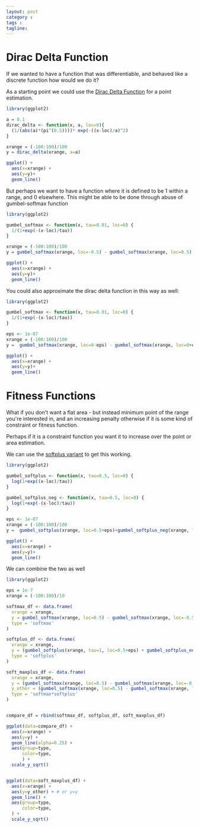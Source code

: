 ```yaml
---
layout: post
category : 
tags : 
tagline: 
---
```


# Dirac Delta Function

If we wanted to have a function that was differentiable, and behaved like a discrete function how would we do it?

As a starting point we could use the [Dirac Delta Function](https://en.wikipedia.org/wiki/Dirac_delta_function) for a point estimation.

```r
library(ggplot2)

a = 0.1
dirac_delta <- function(x, a, loc=0){
  (1/(abs(a)*(pi^(0.5))))* exp(-((x-loc)/a)^2)
}

xrange = (-100:100)/100
y = dirac_delta(xrange, a=a)

ggplot() + 
  aes(x=xrange) + 
  aes(y=y)+
  geom_line()
```

But perhaps we want to have a function where it is defined to be 1 within a range, and 0 elsewhere. This might be able to be done through abuse of gumbel-softmax function

```r
library(ggplot2)

gumbel_softmax <- function(x, tau=0.01, loc=0) {
  1/(1+exp(-(x-loc)/tau))
}

xrange = (-100:100)/100
y = gumbel_softmax(xrange, loc=-0.5) - gumbel_softmax(xrange, loc=0.5)

ggplot() + 
  aes(x=xrange) + 
  aes(y=y)+
  geom_line()
```

You could also approximate the dirac delta function in this way as well:

```r
library(ggplot2)

gumbel_softmax <- function(x, tau=0.01, loc=0) {
  1/(1+exp(-(x-loc)/tau))
}

eps <- 1e-07
xrange = (-100:100)/100
y =  gumbel_softmax(xrange, loc=0-eps) - gumbel_softmax(xrange, loc=0+eps)

ggplot() + 
  aes(x=xrange) + 
  aes(y=y)+
  geom_line()
```

# Fitness Functions

What if you don't want a flat area - but instead minimum point of the range you're interested in, and an increasing penalty otherwise if it is some kind of constraint or fitness function.

Perhaps if it is a constraint function you want it to increase over the point or area estimation.

We can use the [softplus variant](https://en.wikipedia.org/wiki/Rectifier_(neural_networks)) to get this working. 

```r
library(ggplot2)

gumbel_softplus <- function(x, tau=0.5, loc=0) {
  log(1+exp((x-loc)/tau))
}

gumbel_softplus_neg <- function(x, tau=0.5, loc=0) {
  log(1+exp(-(x-loc)/tau))
}

eps <- 1e-07
xrange = (-100:100)/100
y =  gumbel_softplus(xrange, loc=0.5+eps)+gumbel_softplus_neg(xrange, loc=-0.5-eps)

ggplot() + 
  aes(x=xrange) + 
  aes(y=y)+
  geom_line()
```

We can combine the two as well

```r
library(ggplot2)

eps = 1e-7
xrange = (-100:100)/10

softmax_df <- data.frame(
  xrange = xrange,
  y = gumbel_softmax(xrange, loc=0.5) - gumbel_softmax(xrange, loc=-0.5) + 1,
  type = 'softmax'
)

softplus_df <- data.frame(
  xrange = xrange,
  y = (gumbel_softplus(xrange, tau=1, loc=0.5+eps) + gumbel_softplus_neg(xrange, tau=1, loc=-0.5-eps)),
  type = 'softplus'
)

soft_maxplus_df <- data.frame(
  xrange = xrange,
  y = (gumbel_softmax(xrange, loc=0.5) - gumbel_softmax(xrange, loc=-0.5) + 1)*(gumbel_softplus(xrange, tau=1, loc=0.5+eps) + gumbel_softplus_neg(xrange, tau=1, loc=-0.5-eps)),
  y_other = (gumbel_softmax(xrange, loc=0.5) - gumbel_softmax(xrange, loc=-0.5) + 1) * (abs(xrange-0)),
  type = 'softmax*softplus'
)


compare_df = rbind(softmax_df, softplus_df, soft_maxplus_df)

ggplot(data=compare_df) +
  aes(x=xrange) +
  aes(y=y) +
  geom_line(alpha=0.25) +
  aes(group=type,
      color=type,
      ) +
  scale_y_sqrt()


ggplot(data=soft_maxplus_df) +
  aes(x=xrange) +
  aes(y=y_other) + # or y=y
  geom_line() +
  aes(group=type,
      color=type,
  ) +
  scale_y_sqrt()
```



